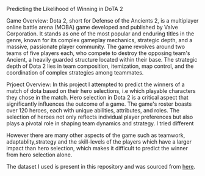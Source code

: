 Predicting the Likelihood of Winning in DoTA 2

Game Overview:
Dota 2, short for Defense of the Ancients 2, is a multiplayer online battle arena (MOBA) game developed and published by Valve Corporation.
It stands as one of the most popular and enduring titles in the genre, known for its complex gameplay mechanics, strategic depth, and a massive, passionate player community.
The game revolves around two teams of five players each, who compete to destroy the opposing team's Ancient, a heavily guarded structure located within their base. The strategic depth of Dota 2 lies in team composition, itemization, map control, and the coordination of complex strategies among teammates.

Prjoect Overview:
In this project I attempted to predict the winners of a match of dota based on their hero selections, i.e which playable characters they chose in the match. Hero selection in Dota 2 is a critical aspect that significantly influences the outcome of a game. The game's roster boasts over 120 heroes, each with unique abilities, attributes, and roles. The selection of heroes not only reflects individual player preferences but also plays a pivotal role in shaping team dynamics and strategy. I tried different

However there are many other aspects of the game such as teamwork, adaptablity,strategy and the skill-levels of the players which have a larger impact than hero selection, which makes it difficult to predict the winner from hero selection alone.

The dataset I used is present in this repository and was sourced from [here](https://archive.ics.uci.edu/dataset/367/dota2+games+results).
